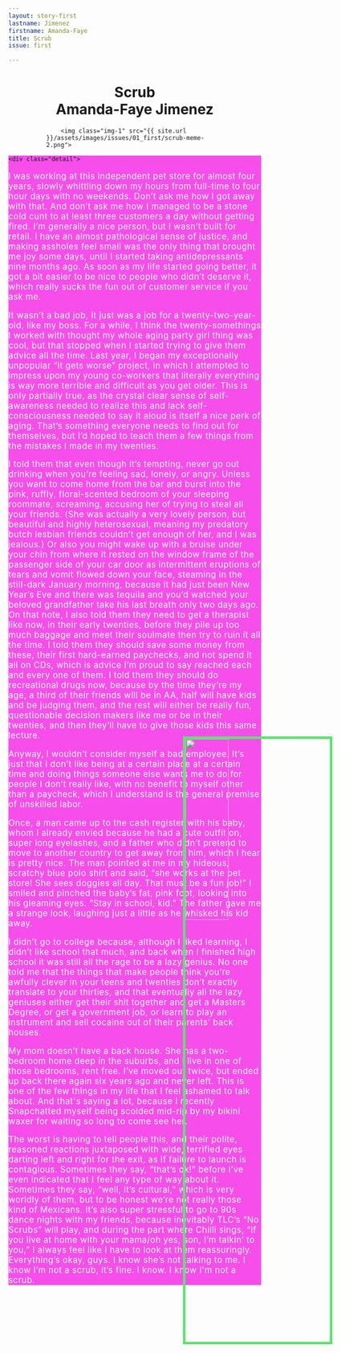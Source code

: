 ```yaml
---
layout: story-first
lastname: Jimenez
firstname: Amanda-Faye
title: Scrub
issue: first

---
```



<style>

.story-wrapper {
	height: auto;
}

img {
	border: 5px solid #54EA66;
	width: 70%;
	display: block;
	margin: 0 auto 1em;
}

.purple-gradient {
	padding-bottom: 5em;
}

@media screen and (min-width: 800px) {

	.story-wrapper {
		height: 100%;
	}
img {

	width: 30%;
	position: absolute;
}

.img-1 {
	top: 28%;
	left: 10%;
}

.img-2 {
	top: 38%;
	left: 60%;

}

.section {
	width: 70%;
	margin: 0 auto;
}

}


.story {
	background: #F74DEB;
}

.story-title {
	text-align: center;


}



.detail {
	width: 80%;
	margin: 0 auto;
	padding: 10% 0;
}

p {
	color: #ffffff;
	font-size: 1.2em;
	letter-spacing: .03em;
}


</style>

<div class="story-wrapper">
	<div class="section full">
		<h1 class="story-title">Scrub<br>
			<span>Amanda-Faye Jimenez</span></h1>
		<img class="img-2" src="{{ site.url }}/assets/images/issues/01_first/scrub-meme-1.png">

		<img class="img-1" src="{{ site.url }}/assets/images/issues/01_first/scrub-meme-2.png">
</div>

<div class="story">

	<div class="detail">

<p>I was working at this independent pet store for almost four years, slowly whittling down my hours from full-time to four hour days with no weekends. Don’t ask me how I got away with that. And don’t ask me how I managed to be a stone cold cunt to at least three customers a day without getting fired. I’m generally a nice person, but I wasn’t built for retail. I have an almost pathological sense of justice, and making assholes feel small was the only thing that brought me joy some days, until I started taking antidepressants nine months ago. As soon as my life started going better, it got a bit easier to be nice to people who didn’t deserve it, which really sucks the fun out of customer service if you ask me.</p>


<p>It wasn’t a bad job, it just was a job for a twenty-two-year-old, like my boss. For a while, I think the twenty-somethings I worked with thought my whole aging party girl thing was cool, but that stopped when I started trying to give them advice all the time. Last year, I began my exceptionally unpopular “it gets worse” project, in which I attempted to impress upon my young co-workers that literally everything is way more terrible and difficult as you get older. This is only partially true, as the crystal clear sense of self-awareness needed to realize this and lack self-consciousness needed to say it aloud is itself a nice perk of aging. That’s something everyone needs to find out for themselves, but I’d hoped to teach them a few things from the mistakes I made in my twenties. </p>

<p>I told them that even though it’s tempting, never go out drinking when you’re feeling sad, lonely, or angry. Unless you want to come home from the bar and burst into the pink, ruffly, floral-scented bedroom of your sleeping roommate, screaming, accusing her of trying to steal all your friends. (She was actually a very lovely person, but beautiful and highly heterosexual, meaning my predatory butch lesbian friends couldn’t get enough of her, and I was jealous.) Or also you might wake up with a bruise under your chin from where it rested on the window frame of the passenger side of your car door as intermittent eruptions of tears and vomit flowed down your face, steaming in the still-dark January morning, because it had just been New Year’s Eve and there was tequila and you’d watched your beloved grandfather take his last breath only two days ago. On that note, I also told them they need to get a therapist like now, in their early twenties, before they pile up too much baggage and meet their soulmate then try to ruin it all the time. I told them they should save some money from these, their first hard-earned paychecks, and not spend it all on CDs, which is advice I’m proud to say reached each and every one of them. I told them they should do recreational drugs now, because by the time they’re my age, a third of their friends will be in AA, half will have kids and be judging them, and the rest will either be really fun, questionable decision makers like me or be in their twenties, and then they’ll have to give those kids this same lecture.</p>

<p>Anyway, I wouldn’t consider myself a bad employee. It’s just that I don’t like being at a certain place at a certain time and doing things someone else wants me to do for people I don’t really like, with no benefit to myself other than a paycheck, which I understand is the general premise of unskilled labor. </p>

<p> Once, a man came up to the cash register with his baby, whom I already envied because he had a cute outfit on, super long eyelashes, and a father who didn’t pretend to move to another country to get away from him, which I hear is pretty nice. The man pointed at me in my hideous, scratchy blue polo shirt and said, “she works at the pet store! She sees doggies all day. That must be a fun job!” I smiled and pinched the baby’s fat, pink foot, looking into his gleaming eyes. “Stay in school, kid.” The father gave me a strange look, laughing just a little as he whisked his kid away.</p>

<p>I didn’t go to college because, although I liked learning, I didn’t like school that much, and back when I finished high school it was still all the rage to be a lazy genius. No one told me that the things that make people think you’re awfully clever in your teens and twenties don’t exactly translate to your thirties, and that eventually all the lazy geniuses either get their shit together and get a Masters Degree, or get a government job, or learn to play an instrument and sell cocaine out of their parents’ back houses. </p>

<p>My mom doesn’t have a back house. She has a two-bedroom home deep in the suburbs, and I live in one of those bedrooms, rent free. I’ve moved out twice, but ended up back there again six years ago and never left. This is one of the few things in my life that I feel ashamed to talk about. And that's saying a lot, because I recently Snapchatted myself being scolded mid-rip by my bikini waxer for waiting so long to come see her.</p>

<p>The worst is having to tell people this, and their polite, reasoned reactions juxtaposed with wide, terrified eyes darting left and right for the exit, as if failure to launch is contagious. Sometimes they say, “that’s ok!” before I’ve even indicated that I feel any type of way about it. Sometimes they say, “well, it’s cultural,” which is very worldly of them, but to be honest we’re not really those kind of Mexicans. It’s also super stressful to go to 90s dance nights with my friends, because inevitably TLC’s “No Scrubs” will play, and during the part where Chilli sings, “if you live at home with your mama/oh yes, son, I’m talkin’ to you,” I always feel like I have to look at them reassuringly. Everything’s okay, guys. I know she’s not talking to me. I know I’m not a scrub, it’s fine. I know. I know I'm not a scrub.</p>

</div>



</div>

<div class="section-bio purple-gradient">
<p class="bio">Amanda-Faye Jimenez is a Blaxican queer fat femme dyke writer and performer. She has performed at SORORITY at The Hammer Museum, the Radar Productions Queer Readings Series, and the McDonald's in Silverlake next to her favorite gay bar. She was repeatedly referred to as "very engaging" by the interview panel that ultimately rejected her from the 2017 PEN Emerging Voices Fellowship, so even though she made it to the final thirteen, she's not exactly sure if that's a compliment. She can be found engaging her followers and making semi-relatable memes at @failureprincess on Instagram and Twitter, facebook.com/amandafaye, and amandafayejimenez.com.</p>

</div>

</div><!-- end story-wrapper -->

<script>
  (function(i,s,o,g,r,a,m){i['GoogleAnalyticsObject']=r;i[r]=i[r]||function(){
  (i[r].q=i[r].q||[]).push(arguments)},i[r].l=1*new Date();a=s.createElement(o),
  m=s.getElementsByTagName(o)[0];a.async=1;a.src=g;m.parentNode.insertBefore(a,m)
  })(window,document,'script','https://www.google-analytics.com/analytics.js','ga');

  ga('create', 'UA-93682415-1', 'auto');
  ga('send', 'pageview');

</script>
